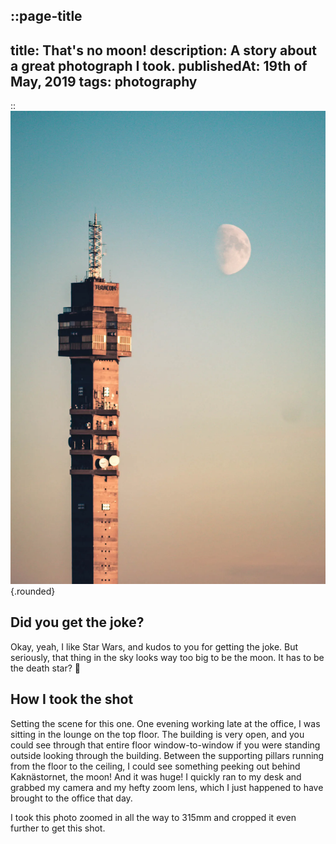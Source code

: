 
<!-- markdownlint-disable MD026 MD022 -->
<!-- markdownlint-disable MD026 MD041 MD033 -->

::page-title
---
title: That's no moon!
description: A story about a great photograph I took.
publishedAt: 19th of May, 2019
tags: photography
---
::
![The Moon](../../assets/img/thats-no-moon/16-5.webp){.rounded}

## Did you get the joke? ##

Okay, yeah, I like Star Wars, and kudos to you for getting the joke. But seriously, that thing in the sky looks way too big to be the moon. It has to be the death star? 🤔

## How I took the shot ##

Setting the scene for this one. One evening working late at the office, I was sitting in the lounge on the top floor. The building is very open, and you could see through that entire floor window-to-window if you were standing outside looking through the building. Between the supporting pillars running from the floor to the ceiling, I could see something peeking out behind Kaknästornet, the moon! And it was huge! I quickly ran to my desk and grabbed my camera and my hefty zoom lens, which I just happened to have brought to the office that day.

I took this photo zoomed in all the way to 315mm and cropped it even further to get this shot.

